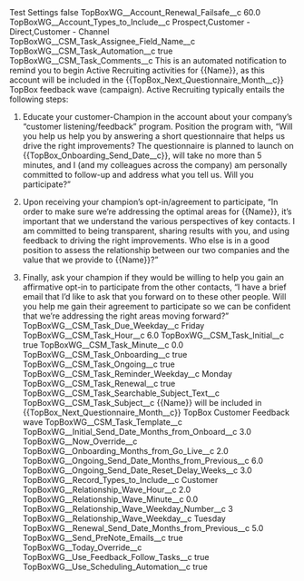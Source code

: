 <?xml version="1.0" encoding="UTF-8"?>
<CustomMetadata xmlns="http://soap.sforce.com/2006/04/metadata" xmlns:xsi="http://www.w3.org/2001/XMLSchema-instance" xmlns:xsd="http://www.w3.org/2001/XMLSchema">
    <label>Test Settings</label>
    <protected>false</protected>
    <values>
        <field>TopBoxWG__Account_Renewal_Failsafe__c</field>
        <value xsi:type="xsd:double">60.0</value>
    </values>
    <values>
        <field>TopBoxWG__Account_Types_to_Include__c</field>
        <value xsi:type="xsd:string">Prospect,Customer - Direct,Customer - Channel</value>
    </values>
    <values>
        <field>TopBoxWG__CSM_Task_Assignee_Field_Name__c</field>
        <value xsi:nil="true"/>
    </values>
    <values>
        <field>TopBoxWG__CSM_Task_Automation__c</field>
        <value xsi:type="xsd:boolean">true</value>
    </values>
    <values>
        <field>TopBoxWG__CSM_Task_Comments__c</field>
        <value xsi:type="xsd:string">This is an automated notification to remind you to begin Active Recruiting activities for {{Name}}, as this account will be included in the {{TopBox_Next_Questionnaire_Month__c}} TopBox feedback wave (campaign). Active Recruiting typically entails the following steps:

  1)  Educate your customer-Champion in the account about your company’s “customer listening/feedback” program. Position the program with, “Will you help us help you by answering a short questionnaire that helps us drive the right improvements?  The questionnaire is planned to launch on {{TopBox_Onboarding_Send_Date__c}}, will take no more than 5 minutes, and I (and my colleagues across the company) am personally committed to follow-up and address what you tell us.  Will you participate?”

  2)  Upon receiving your champion’s opt-in/agreement to participate, “In order to make sure we’re addressing the optimal areas for {{Name}}, it’s important that we understand the various perspectives of key contacts. I am committed to being transparent, sharing results with you, and using feedback to driving the right improvements.   Who else is in a good position to assess the relationship between our two companies and the value that we provide to {{Name}}?”

  3)  Finally, ask your champion if they would be willing to help you gain an affirmative opt-in to participate from the other contacts, “I have a brief email that I’d like to ask that you forward on to these other people.  Will you help me gain their agreement to participate so we can be confident that we’re addressing the right areas moving forward?”</value>
    </values>
    <values>
        <field>TopBoxWG__CSM_Task_Due_Weekday__c</field>
        <value xsi:type="xsd:string">Friday</value>
    </values>
    <values>
        <field>TopBoxWG__CSM_Task_Hour__c</field>
        <value xsi:type="xsd:double">6.0</value>
    </values>
    <values>
        <field>TopBoxWG__CSM_Task_Initial__c</field>
        <value xsi:type="xsd:boolean">true</value>
    </values>
    <values>
        <field>TopBoxWG__CSM_Task_Minute__c</field>
        <value xsi:type="xsd:double">0.0</value>
    </values>
    <values>
        <field>TopBoxWG__CSM_Task_Onboarding__c</field>
        <value xsi:type="xsd:boolean">true</value>
    </values>
    <values>
        <field>TopBoxWG__CSM_Task_Ongoing__c</field>
        <value xsi:type="xsd:boolean">true</value>
    </values>
    <values>
        <field>TopBoxWG__CSM_Task_Reminder_Weekday__c</field>
        <value xsi:type="xsd:string">Monday</value>
    </values>
    <values>
        <field>TopBoxWG__CSM_Task_Renewal__c</field>
        <value xsi:type="xsd:boolean">true</value>
    </values>
    <values>
        <field>TopBoxWG__CSM_Task_Searchable_Subject_Text__c</field>
        <value xsi:nil="true"/>
    </values>
    <values>
        <field>TopBoxWG__CSM_Task_Subject__c</field>
        <value xsi:type="xsd:string">{{Name}} will be included in {{TopBox_Next_Questionnaire_Month__c}} TopBox Customer Feedback wave</value>
    </values>
    <values>
        <field>TopBoxWG__CSM_Task_Template__c</field>
        <value xsi:nil="true"/>
    </values>
    <values>
        <field>TopBoxWG__Initial_Send_Date_Months_from_Onboard__c</field>
        <value xsi:type="xsd:double">3.0</value>
    </values>
    <values>
        <field>TopBoxWG__Now_Override__c</field>
        <value xsi:nil="true"/>
    </values>
    <values>
        <field>TopBoxWG__Onboarding_Months_from_Go_Live__c</field>
        <value xsi:type="xsd:double">2.0</value>
    </values>
    <values>
        <field>TopBoxWG__Ongoing_Send_Date_Months_from_Previous__c</field>
        <value xsi:type="xsd:double">6.0</value>
    </values>
    <values>
        <field>TopBoxWG__Ongoing_Send_Date_Reset_Delay_Weeks__c</field>
        <value xsi:type="xsd:double">3.0</value>
    </values>
    <values>
        <field>TopBoxWG__Record_Types_to_Include__c</field>
        <value xsi:type="xsd:string">Customer</value>
    </values>
    <values>
        <field>TopBoxWG__Relationship_Wave_Hour__c</field>
        <value xsi:type="xsd:double">2.0</value>
    </values>
    <values>
        <field>TopBoxWG__Relationship_Wave_Minute__c</field>
        <value xsi:type="xsd:double">0.0</value>
    </values>
    <values>
        <field>TopBoxWG__Relationship_Wave_Weekday_Number__c</field>
        <value xsi:type="xsd:string">3</value>
    </values>
    <values>
        <field>TopBoxWG__Relationship_Wave_Weekday__c</field>
        <value xsi:type="xsd:string">Tuesday</value>
    </values>
    <values>
        <field>TopBoxWG__Renewal_Send_Date_Months_from_Previous__c</field>
        <value xsi:type="xsd:double">5.0</value>
    </values>
    <values>
        <field>TopBoxWG__Send_PreNote_Emails__c</field>
        <value xsi:type="xsd:boolean">true</value>
    </values>
    <values>
        <field>TopBoxWG__Today_Override__c</field>
        <value xsi:nil="true"/>
    </values>
    <values>
        <field>TopBoxWG__Use_Feedback_Follow_Tasks__c</field>
        <value xsi:type="xsd:boolean">true</value>
    </values>
    <values>
        <field>TopBoxWG__Use_Scheduling_Automation__c</field>
        <value xsi:type="xsd:boolean">true</value>
    </values>
</CustomMetadata>
